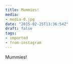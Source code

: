 ```yaml
---
title: Mummies!
media:
- media-0.jpg
date: "2015-02-25T13:36:54Z"
draft: false
tags:
- imported
- from-instagram
---
```

Mummies\!
